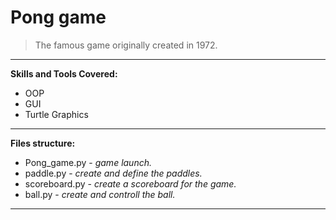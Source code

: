 # Pong game

> The famous game originally created in 1972.
---
**Skills and Tools Covered:**
- OOP
- GUI
- Turtle Graphics

---
**Files structure:**
* Pong_game.py - _game launch._  
* paddle.py - _create and define the paddles._  
* scoreboard.py - _create a scoreboard for the game._  
* ball.py - _create and controll the ball._  
---
